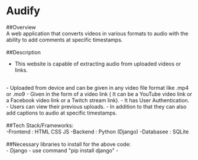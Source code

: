 # Audify
##Overview
<br/>
A web application that converts videos in various formats to audio with the ability to add
comments at specific timestamps.
<br/>
<br/>
##Description
<br/>
- This website is capable of extracting audio from uploaded videos or links.
<br/>
   - Uploaded from device and can be given in any video file format like .mp4 or .mo9
   - Given in the form of a video link ( It can be a YouTube video link or a Facebook video link or a Twitch stream link).
- It has User Authentication.
- Users can view their previous uploads.
- In addition to that they can also add captions to audio at specific timestamps.
<br/>
<br/>
##Tech Stack/Frameworks:
<br/>
-Frontend : HTML CSS JS
-Backend : Python (Django)
-Databasee : SQLite
<br/>
<br/>
##Necessary libraries to install for the above code:
<br/>
- Django
    - use command "pip install django"
- 
